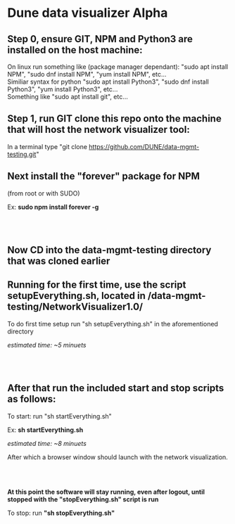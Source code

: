 # Dune data visualizer Alpha

## Step 0, ensure GIT, NPM and Python3 are installed on the host machine:

On linux run something like (package manager dependant): "sudo apt install NPM", "sudo dnf install NPM", "yum install NPM", etc...
<br>
Similiar syntax for python "sudo apt install Python3", "sudo dnf install Python3", "yum install Python3", etc...
<br>
Something like "sudo apt install git", etc...

## Step 1, run GIT clone this repo onto the machine that will host the network visualizer tool:

In a terminal type "git clone https://github.com/DUNE/data-mgmt-testing.git"

## Next install the "forever" package for NPM

(from root or with SUDO)

Ex: **sudo npm install forever -g**

<br>
<br>

## Now CD into the data-mgmt-testing directory that was cloned earlier

## Running for the first time, use the script setupEverything.sh, located in /data-mgmt-testing/NetworkVisualizer1.0/

To do first time setup run "sh setupEverything.sh" in the aforementioned directory

*estimated time: ~5 minuets*

<br>
<br>

## After that run the included start and stop scripts as follows:

To start: run "sh startEverything.sh"

Ex: **sh startEverything.sh**

*estimated time: ~8 minuets*

After which a browser window should launch with the network visualization.

<br>
<br>

**At this point the software will stay running, even after logout, until stopped with the "stopEverything.sh" script is run**

To stop: run **"sh stopEverything.sh"**

